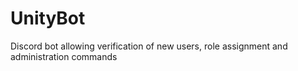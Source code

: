 # UnityBot
Discord bot allowing verification of new users, role assignment and administration commands
